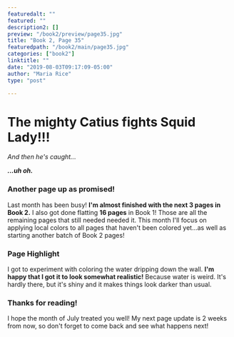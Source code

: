 ```yaml
---
featuredalt: ""
featured: ""
description2: []
preview: "/book2/preview/page35.jpg"
title: "Book 2, Page 35"
featuredpath: "/book2/main/page35.jpg"
categories: ["book2"]
linktitle: ""
date: "2019-08-03T09:17:09-05:00"
author: "Maria Rice"
type: "post"

---
```


# The mighty Catius fights Squid Lady!!!

_And then he's caught..._

**_...uh oh._**

### Another page up as promised!

Last month has been busy! **I'm almost finished with the next 3 pages in Book 2.** I also got done flatting **16 pages** in Book 1! Those are all the remaining pages that still needed needed it. This month I'll focus on applying local colors to all pages that haven't been colored yet...as well as starting another batch of Book 2 pages!

### Page Highlight

I got to experiment with coloring the water dripping down the wall. **I'm happy that I got it to look somewhat realistic!** Because water is weird. It's hardly there, but it's shiny and it makes things look darker than usual.

### Thanks for reading!

I hope the month of July treated you well! My next page update is 2 weeks from now, so don't forget to come back and see what happens next! 
